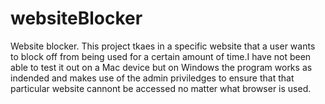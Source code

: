 # websiteBlocker
Website blocker. This project tkaes in a specific website that a user wants to block off from being used for a certain amount of time.I have not been able to 
test it out on a Mac device but on Windows the program works as indended and makes use of the admin priviledges to ensure that that particular website 
cannont be accessed no matter what browser is used.
